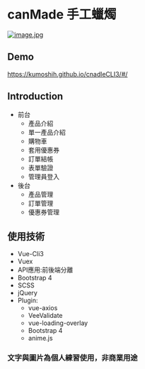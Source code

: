 # canMade 手工蠟燭
[![image.jpg](https://i.postimg.cc/PqwtrGVk/candle000.jpg)](https://postimg.cc/xk9rtZSs)

## Demo
https://kumoshih.github.io/cnadleCLI3/#/

## Introduction
<ul>
  <li>前台
    <ul>
      <li>產品介紹</li>
      <li>單一產品介紹</li>
      <li>購物車</li>
      <li>套用優惠券</li>
      <li>訂單結帳</li>
      <li>表單驗證</li>
      <li>管理員登入</li>
    </ul>
  </li>
  <li>後台
    <ul>
      <li>產品管理</li>
      <li>訂單管理</li>
      <li>優惠券管理</li>
    </ul>
  </li>
</ul>

## 使用技術
<ul>
  <li>Vue-Cli3</li>
  <li>Vuex</li>
  <li>API應用:前後端分離</li>
  <li>Bootstrap 4</li>
  <li>SCSS</li>
  <li>jQuery</li>
  <li>Plugin:
    <ul>
      <li>vue-axios</li>
      <li>VeeValidate</li>
      <li>vue-loading-overlay</li>
      <li>Bootstrap 4</li>
      <li>anime.js</li>
    </ul>
  </li>
</ul>

### 文字與圖片為個人練習使用，非商業用途

